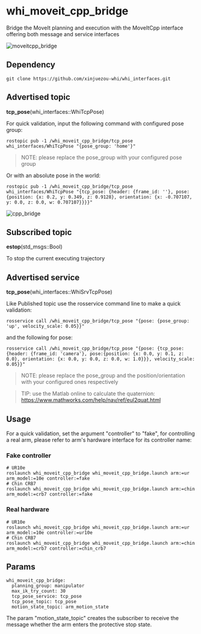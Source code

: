 # whi_moveit_cpp_bridge
Bridge the MoveIt planning and execution with the MoveItCpp interface offering both message and service interfaces

![moveitcpp_bridge](https://github.com/xinjuezou-whi/whi_moveit_cpp_bridge/assets/72239958/29b0b522-7429-4401-9c42-54f7970dd4b3)

## Dependency
```
git clone https://github.com/xinjuezou-whi/whi_interfaces.git
```

## Advertised topic
**tcp_pose**(whi_interfaces::WhiTcpPose)

For quick validation, input the following command with configured pose group:
```
rostopic pub -1 /whi_moveit_cpp_bridge/tcp_pose whi_interfaces/WhiTcpPose "{pose_group: 'home'}"
```

> NOTE: please replace the pose_group with your configured pose group

Or with an absolute pose in the world:
```
rostopic pub -1 /whi_moveit_cpp_bridge/tcp_pose whi_interfaces/WhiTcpPose "{tcp_pose: {header: {frame_id: ''}, pose:{position: {x: 0.2, y: 0.349, z: 0.9128}, orientation: {x: -0.707107, y: 0.0, z: 0.0, w: 0.707107}}}}"
```

![cpp_bridge](https://github.com/xinjuezou-whi/whi_moveit_cpp_bridge/assets/72239958/eea78e20-2895-4d4e-8436-d42a17aef736)

## Subscribed topic
**estop**(std_msgs::Bool)

To stop the current executing trajectory

## Advertised service
**tcp_pose**(whi_interfaces::WhiSrvTcpPose)

Like Published topic use the rosservice command line to make a quick validation:
```
rosservice call /whi_moveit_cpp_bridge/tcp_pose "{pose: {pose_group: 'up', velocity_scale: 0.05}}"

```

and the following for pose:
```
rosservice call /whi_moveit_cpp_bridge/tcp_pose "{pose: {tcp_pose: {header: {frame_id: 'camera'}, pose:{position: {x: 0.0, y: 0.1, z: 0.0}, orientation: {x: 0.0, y: 0.0, z: 0.0, w: 1.0}}}, velocity_scale: 0.05}}"
```

> NOTE: please replace the pose_group and the position/orientation with your configured ones respectively

> TIP: use the Matlab online to calculate the quaternion: https://www.mathworks.com/help/nav/ref/eul2quat.html

## Usage
For a quick validation, set the argument "controller" to "fake", for controlling a real arm, please refer to arm's hardware interface for its controller name:

### Fake controller
```
# UR10e
roslaunch whi_moveit_cpp_bridge whi_moveit_cpp_bridge.launch arm:=ur arm_model:=10e controller:=fake
# Chin CRB7
roslaunch whi_moveit_cpp_bridge whi_moveit_cpp_bridge.launch arm:=chin arm_model:=crb7 controller:=fake
```

### Real hardware
```
# UR10e
roslaunch whi_moveit_cpp_bridge whi_moveit_cpp_bridge.launch arm:=ur arm_model:=10e controller:=ur10e
# Chin CRB7
roslaunch whi_moveit_cpp_bridge whi_moveit_cpp_bridge.launch arm:=chin arm_model:=crb7 controller:=chin_crb7
```

## Params
```
whi_moveit_cpp_bridge:
  planning_group: manipulator
  max_ik_try_count: 30
  tcp_pose_service: tcp_pose
  tcp_pose_topic: tcp_pose
  motion_state_topic: arm_motion_state
```

The param "motion_state_topic" creates the subscriber to receive the message whether the arm enters the protective stop state.
